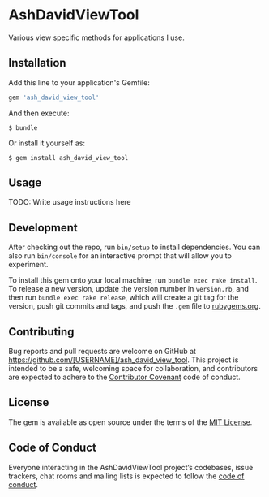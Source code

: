 # AshDavidViewTool

Various view specific methods for applications I use.

## Installation

Add this line to your application's Gemfile:

```ruby
gem 'ash_david_view_tool'
```

And then execute:

    $ bundle

Or install it yourself as:

    $ gem install ash_david_view_tool

## Usage

TODO: Write usage instructions here

## Development

After checking out the repo, run `bin/setup` to install dependencies. You can also run `bin/console` for an interactive prompt that will allow you to experiment.

To install this gem onto your local machine, run `bundle exec rake install`. To release a new version, update the version number in `version.rb`, and then run `bundle exec rake release`, which will create a git tag for the version, push git commits and tags, and push the `.gem` file to [rubygems.org](https://rubygems.org).

## Contributing

Bug reports and pull requests are welcome on GitHub at https://github.com/[USERNAME]/ash_david_view_tool. This project is intended to be a safe, welcoming space for collaboration, and contributors are expected to adhere to the [Contributor Covenant](http://contributor-covenant.org) code of conduct.

## License

The gem is available as open source under the terms of the [MIT License](https://opensource.org/licenses/MIT).

## Code of Conduct

Everyone interacting in the AshDavidViewTool project’s codebases, issue trackers, chat rooms and mailing lists is expected to follow the [code of conduct](https://github.com/[USERNAME]/ash_david_view_tool/blob/master/CODE_OF_CONDUCT.md).
